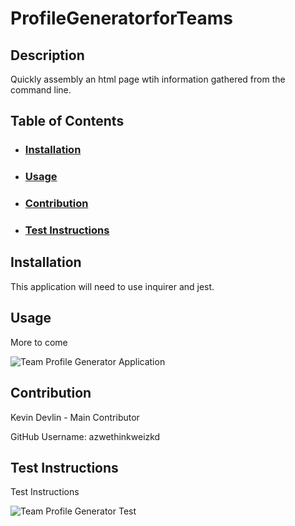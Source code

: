 # ProfileGeneratorforTeams

## Description

Quickly assembly an html page wtih information gathered from the command line.

## Table of Contents

- ### [Installation](#installation)
- ### [Usage](#usage)
- ### [Contribution](#contribution)
- ### [Test Instructions](#testInstructions)

## Installation

This application will need to use inquirer and jest.

## Usage

More to come

![Team Profile Generator Application](assets/gif/applicationScreenshot.gif)

## Contribution

Kevin Devlin - Main Contributor

GitHub Username:
azwethinkweizkd

## Test Instructions

Test Instructions

![Team Profile Generator Test](assets/gif/testScreenshot.gif)
